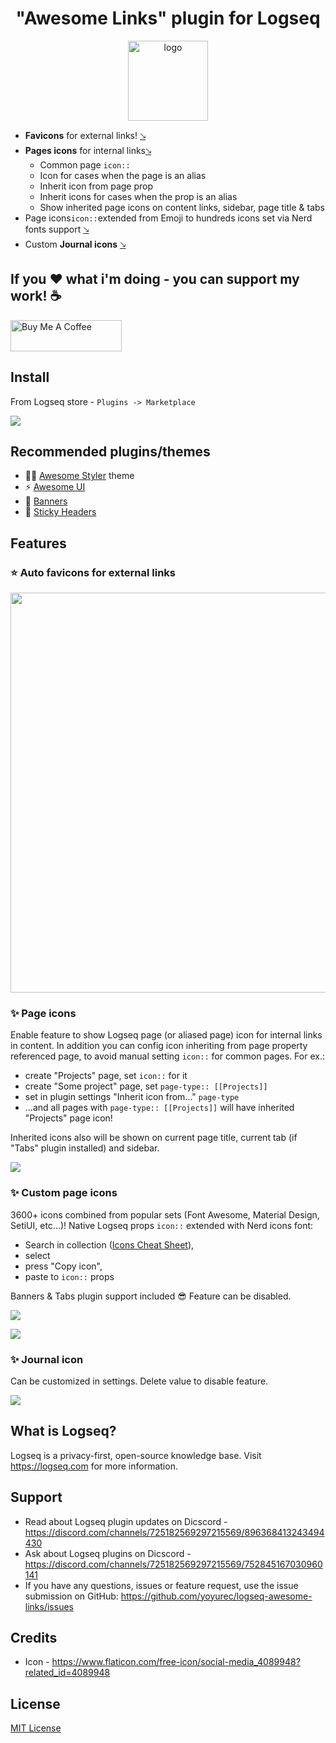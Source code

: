 <h1 align="center">"Awesome Links" plugin for Logseq</h1>
<p align="center">
    <a href="https://github.com/yoyurec/logseq-awesome-links">
        <img src="https://github.com/yoyurec/logseq-awesome-links/raw/main/icon.png" alt="logo" width="128" height="128" />
    </a>
</p>

* **Favicons** for external links! <a href="#-auto-favicons-for-external-links">🡖</a>
* **Pages icons** for internal links<a href="#-page-icons">🡖</a>
    * Common page `icon::`
    * Icon for cases when the page is an alias
    * Inherit icon from page prop
    * Inherit icons for cases when the prop is an alias
    * Show inherited page icons on content links, sidebar, page title & tabs
* Page icons`icon::`extended from Emoji to hundreds icons set via Nerd fonts support <a href="#-custom-page-icons">🡖</a>
* Custom **Journal icons** <a href="#-journal-icon">🡖</a>

## If you ❤ what i'm doing - you can support my work! ☕
<a href="https://www.buymeacoffee.com/yoyurec" target="_blank"><img src="https://cdn.buymeacoffee.com/buttons/v2/default-yellow.png" alt="Buy Me A Coffee" style="height: 50px !important;width: 178px !important;" ></a>

## Install
From Logseq store - `Plugins -> Marketplace`

![](https://github.com/yoyurec/logseq-awesome-links/raw/main/screenshots/market.png)

## Recommended plugins/themes
* 🐱‍👤 [Awesome Styler](https://github.com/yoyurec/logseq-awesome-styler) theme
* ⚡ [Awesome UI](https://github.com/yoyurec/logseq-awesome-ui)
* 📰 [Banners](https://github.com/yoyurec/logseq-banners-plugin)
* 📌 [Sticky Headers](https://github.com/yoyurec/logseq-sticky-headers)

## Features

### ⭐ Auto favicons for external links

<img src="https://github.com/yoyurec/logseq-awesome-links/raw/main/screenshots/favicons.png" width="640">

### ✨ Page icons

Enable feature to show Logseq page (or aliased page) icon for internal links in content.
In addition you can config icon inheriting from page property referenced page, to avoid manual setting `icon::` for common pages.
For ex.:
* create "Projects" page, set `icon::` for it
* create "Some project" page, set `page-type:: [[Projects]]`
* set in plugin settings "Inherit icon from..." `page-type`
* ...and all pages with `page-type:: [[Projects]]` will have inherited "Projects" page icon!

Inherited icons also will be shown on current page title, current tab (if "Tabs" plugin installed) and sidebar.

![](https://github.com/yoyurec/logseq-awesome-links/raw/main/screenshots/page-icons.png)

### ✨ Custom page icons

3600+ icons combined from popular sets (Font Awesome, Material Design, SetiUI, etc...)!
Native Logseq props `icon::` extended with Nerd icons font:
* Search in collection ([Icons Cheat Sheet](https://www.nerdfonts.com/cheat-sheet)),
* select
* press "Copy icon",
* paste to `icon::` props

Banners & Tabs plugin support included 😎
Feature can be disabled.

![](https://github.com/yoyurec/logseq-awesome-links/raw/main/screenshots/nerd-icons.png)

![](https://github.com/yoyurec/logseq-awesome-links/raw/main/screenshots/nerd.png)

### ✨ Journal icon

Can be customized in settings.
Delete value to disable feature.

![](https://github.com/yoyurec/logseq-awesome-links/raw/main/screenshots/journal-icon.png)

## What is Logseq?
Logseq is a privacy-first, open-source knowledge base. Visit https://logseq.com for more information.

## Support
* Read about Logseq plugin updates on Dicscord - https://discord.com/channels/725182569297215569/896368413243494430
* Ask about Logseq plugins on Dicscord - https://discord.com/channels/725182569297215569/752845167030960141
* If you have any questions, issues or feature request, use the issue submission on GitHub: https://github.com/yoyurec/logseq-awesome-links/issues

## Credits
* Icon - https://www.flaticon.com/free-icon/social-media_4089948?related_id=4089948

## License

[MIT License](./LICENSE)
